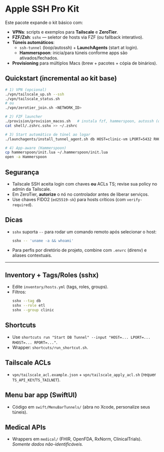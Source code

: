 # Apple SSH Pro Kit

Este pacote expande o kit básico com:

- **VPNs**: scripts e exemplos para **Tailscale** e **ZeroTier**.
- **FZF/Zsh**: `sshx` — seletor de hosts via FZF (ou fallback interativo).
- **Túneis automáticos**:
  - `ssh-tunnel` (loop/autossh) + **LaunchAgents** (start at login).
  - **Hammerspoon**: inicia/para túneis conforme apps são ativados/fechados.
- **Provisioning** para múltiplos Macs (brew + pacotes + cópia de binários).

## Quickstart (incremental ao kit base)
```bash
# 1) VPN (opcional)
./vpn/tailscale_up.sh --ssh
./vpn/tailscale_status.sh
# ou
./vpn/zerotier_join.sh <NETWORK_ID>

# 2) FZF launcher
./provision/provision_macos.sh   # instala fzf, hammerspoon, autossh (opcional)
cat shell/.zshrc.sshx >> ~/.zshrc

# 3) Start automático de túnel ao logar
./launchagents/install_tunnel_agent.sh db HOST=clinic-vm LPORT=5432 RHOST=127.0.0.1 RPORT=5432

# 4) App-aware (Hammerspoon)
cp hammerspoon/init.lua ~/.hammerspoon/init.lua
open -a Hammerspoon
```

## Segurança
- Tailscale SSH aceita login com chaves **ou** ACLs TS; revise sua policy no admin da Tailscale.
- Em ZeroTier, **autorize** o nó no controlador antes de liberar serviços.
- Use chaves FIDO2 (`ed25519-sk`) para hosts críticos (com `verify-required`).

## Dicas
- `sshx` suporta `--` para rodar um comando remoto após selecionar o host:
  ```bash
  sshx -- 'uname -a && whoami'
  ```
- Para perfis por diretório de projeto, combine com `.envrc` (direnv) e aliases contextuais.

---

## Inventory + Tags/Roles (sshx)
- Edite `inventory/hosts.yml` (tags, roles, groups).
- Filtros:
  ```bash
  sshx --tag db
  sshx --role etl
  sshx --group clinic
  ```

## Shortcuts
- Use `shortcuts run "Start DB Tunnel" --input "HOST=... LPORT=... RHOST=... RPORT=..."`.
- Wrapper: `shortcuts/run_shortcut.sh`.

## Tailscale ACLs
- `vpn/tailscale_acl.example.json` + `vpn/tailscale_apply_acl.sh` (requer `TS_API_KEY`/`TS_TAILNET`).

## Menu bar app (SwiftUI)
- Código em `swift/MenuBarTunnels/` (abra no Xcode, personalize seus túneis).

## Medical APIs
- Wrappers em `medical/` (FHIR, OpenFDA, RxNorm, ClinicalTrials).  
  *Somente dados não-identificáveis.*
